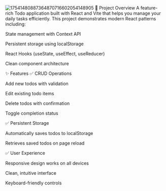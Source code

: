 ![17541480887364870716602054148905](https://github.com/user-attachments/assets/22488a5e-cefb-498f-a856-1e67d6cea675)
📝 Project Overview
A feature-rich Todo application built with React and Vite that helps you manage your daily tasks efficiently. This project demonstrates modern React patterns including:

State management with Context API

Persistent storage using localStorage

React Hooks (useState, useEffect, useReducer)

Clean component architecture

✨ Features
✅ CRUD Operations

Add new todos with validation

Edit existing todo items

Delete todos with confirmation

Toggle completion status

✅ Persistent Storage

Automatically saves todos to localStorage

Retrieves saved todos on page reload

✅ User Experience

Responsive design works on all devices

Clean, intuitive interface

Keyboard-friendly controls
